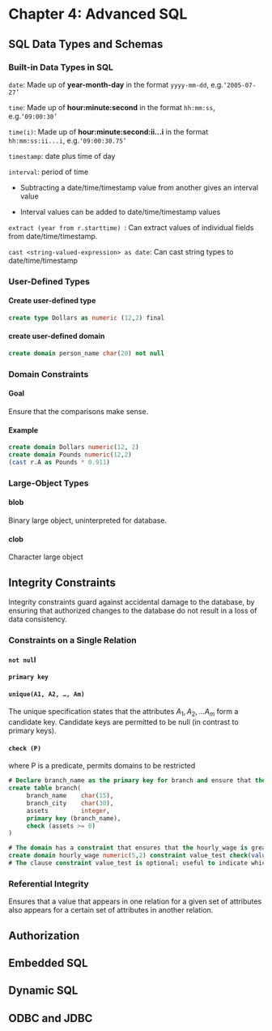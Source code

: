 # Chapter 4: Advanced SQL

## SQL Data Types and Schemas

### Built-in Data Types in SQL

`date`: Made up of **year-month-day** in the format `yyyy-mm-dd`, e.g.`‘2005-07-27’`

`time`: Made up of **hour:minute:second** in the format `hh:mm:ss`, e.g.`‘09:00:30’`

`time(i)`: Made up of **hour:minute:second:ii...i** in the format `hh:mm:ss:ii...i`, e.g.`‘09:00:30.75’`

`timestamp`: date plus time of day

`interval`: period of time

- Subtracting a date/time/timestamp value from another gives an interval value

- Interval values can be added to date/time/timestamp values

`extract (year from r.starttime) `: Can extract values of individual fields from date/time/timestamp.

`cast <string-valued-expression> as date`: Can cast string types to date/time/timestamp

### User-Defined Types

#### Create user-defined type

```sql
create type Dollars as numeric (12,2) final 
```

#### create user-defined domain 

```sql
create domain person_name char(20) not null
```

### Domain Constraints

#### Goal

Ensure that the comparisons make sense.

#### Example

```sql
create domain Dollars numeric(12, 2)
create domain Pounds numeric(12,2)
(cast r.A as Pounds * 0.911)
```

### Large-Object Types

#### **blob**

Binary large object, uninterpreted for database.

#### **clob**

Character large object  

## Integrity Constraints 

Integrity constraints guard against accidental damage to the database, by ensuring that authorized changes to the database do not result in a loss of data consistency.

### Constraints on a Single Relation

#### `not nul`l

#### `primary key`

#### `unique(A1, A2, …, Am)`

The unique specification states that the attributes $A_1, A_2, … A_m$ form a candidate key.
Candidate keys are permitted to be null (in contrast to primary keys).

#### `check (P)`

where P is a predicate, permits domains to be restricted

```sql
# Declare branch_name as the primary key for branch and ensure that the values of assets are non-negative.
create table branch(
     branch_name	char(15),
     branch_city	char(30),
     assets			integer,
     primary key (branch_name),
     check (assets >= 0)
)
```

```sql
# The domain has a constraint that ensures that the hourly_wage is greater than 4.00
create domain hourly_wage numeric(5,2) constraint value_test check(value > = 4.00)
# The clause constraint value_test is optional; useful to indicate which constraint an update violated.
```

### Referential Integrity

Ensures that a value that appears in one relation for a given set of attributes also appears for a certain set of attributes in another relation.

## Authorization

## Embedded SQL

## Dynamic SQL

## ODBC and JDBC